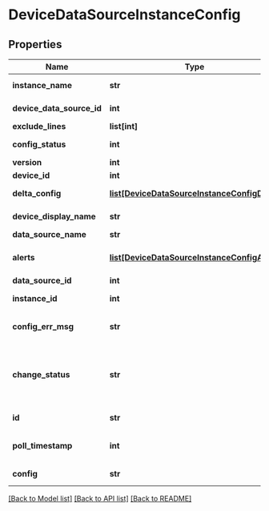 # DeviceDataSourceInstanceConfig

## Properties
Name | Type | Description | Notes
------------ | ------------- | ------------- | -------------
**instance_name** | **str** | Device datasource instance name | [optional] 
**device_data_source_id** | **int** | Device datasource id | [optional] 
**exclude_lines** | **list[int]** | advanceDiffChecker | [optional] 
**config_status** | **int** | Configuration file collect status | [optional] 
**version** | **int** | Config version | [optional] 
**device_id** | **int** | Device id | [optional] 
**delta_config** | [**list[DeviceDataSourceInstanceConfigDiff]**](DeviceDataSourceInstanceConfigDiff.md) | Configuration file diff | [optional] 
**device_display_name** | **str** | Device display name | [optional] 
**data_source_name** | **str** | Datasource name | [optional] 
**alerts** | [**list[DeviceDataSourceInstanceConfigAlert]**](DeviceDataSourceInstanceConfigAlert.md) | Alerts associated to this configuration file | [optional] 
**data_source_id** | **int** | Configsource id | [optional] 
**instance_id** | **int** | Device datasource instance id | [optional] 
**config_err_msg** | **str** | Configuration file collect error message | [optional] 
**change_status** | **str** | Configuration file change status, if the first configuration then it is Added, else Changed, values can be : Add|Change  | [optional] 
**id** | **str** | The id of the datasource | [optional] 
**poll_timestamp** | **int** | Datasource poll timestamp in milliseconds | [optional] 
**config** | **str** | Configuration file content | [optional] 

[[Back to Model list]](../README.md#documentation-for-models) [[Back to API list]](../README.md#documentation-for-api-endpoints) [[Back to README]](../README.md)


